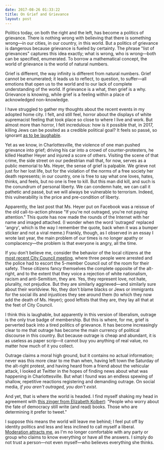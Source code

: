 ```yaml
---
date: 2017-08-26 01:33:22
title: On Grief and Grievance
layout: post
---
```


Politics today, on both the right and the left, has become a politics of grievance. There is nothing wrong with believing that there is something wrong—in our cities, in our country, in this world. But a politics of grievance is dangerous because grievance is fueled by certainty. The phrase "list of grievances" captures this idea exactly; what is wrong, who is wrong—both can be specified, enumerated. To borrow a mathematical concept, the world of grievance is the world of natural numbers.

Grief is different, the way infinity is different from natural numbers. Grief cannot be enumerated; it leads us to reflect, to question, to suffer—all emotions that open us to the world and to our lack of complete understanding of the world. If grievance is a what, then grief is a why. Grievance is knowing, while grief is a feeling within a place of acknowledged non-knowledge.

I have struggled to gather my thoughts about the recent events in my adopted home city. I felt, and still feel, horror about the displays of white supremacist feeling that took place so close to where I live and work. But almost more than horror, I felt incredulous: how is it possible that, in 2017, killing Jews can be posited as a credible political goal? It feels so passé, so ignorant [as to be laughable](https://www.nytimes.com/2017/08/19/opinion/watching-charlottesville-from-jerusalem.html).

Yet as we know, in Charlottesville, the violence of one man pushed grievance into grief; driving his car into a crowd of counter-protesters, he killed Heather Heyer and injured a score of others. Visiting the scene of that crime, the side street on our pedestrian mall that, for now, serves as a public memorial to Ms. Heyer, the sense of grief is palpable. We grieve not just for her lost life, but for the violation of the norms of a free society her death represents; in our country, one is free to say what one loves, hates, thinks, and feels, but no one is free to kill. But this man did kill, and such is the conundrum of personal liberty. We can condemn hate, we can call it pathetic and passé, but we will always be vulnerable to terrorism. Indeed, this vulnerability is the price and pre-condition of liberty.

Apparently, the last post that Ms. Heyer put on Facebook was a reissue of the old call-to-action phrase "If you're not outraged, you're not paying attention." This quote has now made the rounds of the Internet with her name and imaged attached. (I wonder when the word 'outraged' replaced 'angry', which is the way I remember the quote, back when it was a bumper sticker and not a viral meme.) Frankly, though, as I observed in an essay I wrote last year, the main problem of our times is no longer apathy or complacency—the problem is that everyone is angry, all the time.

If you don't believe me, consider the behavior of the local citizens at the [most recent City Council meeting](http://www.dailyprogress.com/news/local/three-arrested-as-councilors-vote-to-shroud-confederate-statues-at/article_5a42f7a8-86d0-11e7-87a5-23ba81576181.html), where three people were arrested and the police had to escort the 5-member Council out of the room for their safety. These citizens fancy themselves the complete opposite of the alt-right, and to the extent that they voice a rejection of white nationalism, racism and anti-Semitism, they are. Yes, they represent love, not hate, plurality, not prejudice. But they are similarly aggrieved—and similarly sure about their worldview. No, they don't blame blacks or Jews or immigrants for the social ills and injustices they see around them (to which they now add the death of Ms. Heyer); good leftists that they are, they lay all that at the feet of City Council.

I think this is laughable, but apparently in this version of liberalism, outrage is the only true badge of membership. But this is where, for me, grief is perverted back into a tired politics of grievance. It has become increasingly clear to me that outrage has become the main currency of political discourse in this country. But because outrage is cheap and abundant, it is as useless as paper scrip—it cannot buy you anything of real value, no matter how much of it you collect.

Outrage claims a moral high ground, but it contains no actual information; never was this more clear to me than when, having left town the Saturday of the alt-right protest, and having heard from a friend about the vehicular attack, I looked at Twitter in the hopes of finding news about what was happening in Charlottesville. But what I found was an endless spewing of shallow, repetitive reactions registering and demanding outrage. On social media, _if you aren't outraged, you don't exist_.

And yet, that is where the world is headed. I find myself shaking my head in agreement with [this zinger from Elizabeth Kolbert](http://www.newyorker.com/magazine/2017/08/28/who-owns-the-internet): "People who worry about the fate of democracy still write (and read) books. Those who are determining it prefer to tweet." 

I suppose this means the world will leave me behind; I feel put off by identity politics and less and less inclined to call myself a liberal. [Moderation attracts me](https://www.nytimes.com/2017/08/22/opinion/trump-moderates-bipartisanship-truth.html), as I'm no longer comfortable with any party or group who claims to know everything or have all the answers. I simply do not trust a person—not even myself—who believes everything she thinks.